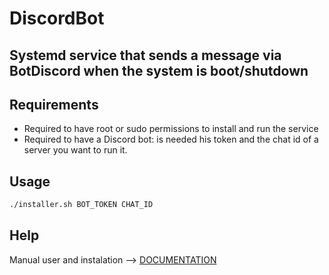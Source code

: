 # DiscordBot
## Systemd service that sends a message via BotDiscord when the system is boot/shutdown

## Requirements
- Required to have root or sudo permissions to install and run the service
- Required to have a Discord bot: is needed his token and the chat id of a server you want to run it.

## Usage
```sh
./installer.sh BOT_TOKEN CHAT_ID
```

## Help
Manual user and instalation --> [DOCUMENTATION](https://github.com/IamYipi/DiscordBot/blob/main/BOT%20DISCORD.pdf)
